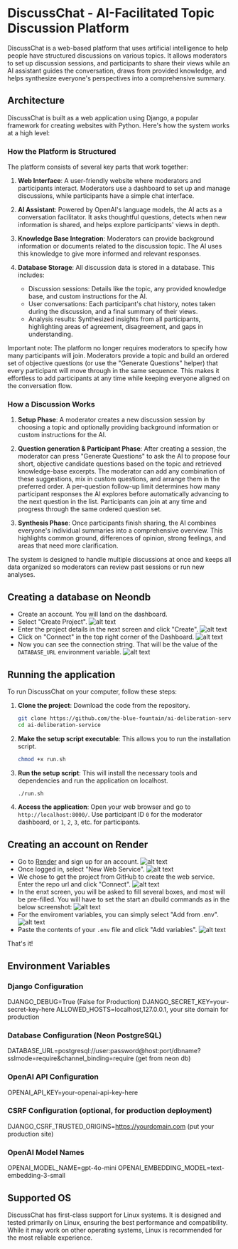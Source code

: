 # DiscussChat - AI-Facilitated Topic Discussion Platform

DiscussChat is a web-based platform that uses artificial intelligence to help people have structured discussions on various topics. It allows moderators to set up discussion sessions, and participants to share their views while an AI assistant guides the conversation, draws from provided knowledge, and helps synthesize everyone's perspectives into a comprehensive summary.

## Architecture

DiscussChat is built as a web application using Django, a popular framework for creating websites with Python. Here's how the system works at a high level:

### How the Platform is Structured

The platform consists of several key parts that work together:

1. **Web Interface**: A user-friendly website where moderators and participants interact. Moderators use a dashboard to set up and manage discussions, while participants have a simple chat interface.

2. **AI Assistant**: Powered by OpenAI's language models, the AI acts as a conversation facilitator. It asks thoughtful questions, detects when new information is shared, and helps explore participants' views in depth.

3. **Knowledge Base Integration**: Moderators can provide background information or documents related to the discussion topic. The AI uses this knowledge to give more informed and relevant responses.

4. **Database Storage**: All discussion data is stored in a database. This includes:
   - Discussion sessions: Details like the topic, any provided knowledge base, and custom instructions for the AI.
   - User conversations: Each participant's chat history, notes taken during the discussion, and a final summary of their views.
   - Analysis results: Synthesized insights from all participants, highlighting areas of agreement, disagreement, and gaps in understanding.

Important note: The platform no longer requires moderators to specify how many participants will join. Moderators provide a topic and build an ordered set of objective questions (or use the "Generate Questions" helper) that every participant will move through in the same sequence. This makes it effortless to add participants at any time while keeping everyone aligned on the conversation flow.

### How a Discussion Works

1. **Setup Phase**: A moderator creates a new discussion session by choosing a topic and optionally providing background information or custom instructions for the AI.

2. **Question generation & Participant Phase**: After creating a session, the moderator can press "Generate Questions" to ask the AI to propose four short, objective candidate questions based on the topic and retrieved knowledge-base excerpts. The moderator can add any combination of these suggestions, mix in custom questions, and arrange them in the preferred order. A per-question follow-up limit determines how many participant responses the AI explores before automatically advancing to the next question in the list. Participants can join at any time and progress through the same ordered question set.

3. **Synthesis Phase**: Once participants finish sharing, the AI combines everyone's individual summaries into a comprehensive overview. This highlights common ground, differences of opinion, strong feelings, and areas that need more clarification.

The system is designed to handle multiple discussions at once and keeps all data organized so moderators can review past sessions or run new analyses.

## Creating a database on Neondb

- Create an account. You will land on the dashboard.
- Select "Create Project".
![alt text](screenshots/create-project.png)
- Enter the project details in the next screen and click "Create".
![alt text](screenshots/create-project.png)
- Click on "Connect" in the top right corner of the Dashboard.
![alt text](screenshots/dashboard.png)
- Now you can see the connection string. That will be the value of the `DATABASE_URL` environment variable.
![alt text](screenshots/connection_string.png)
   
## Running the application

To run DiscussChat on your computer, follow these steps:

1. **Clone the project**: Download the code from the repository.
   ```bash
   git clone https://github.com/the-blue-fountain/ai-deliberation-service.git
   cd ai-deliberation-service
   ```

2. **Make the setup script executable**: This allows you to run the installation script.
   ```bash
   chmod +x run.sh
   ```

3. **Run the setup script**: This will install the necessary tools and dependencies and run the application on localhost.
   ```bash
   ./run.sh
   ```

6. **Access the application**: Open your web browser and go to `http://localhost:8000/`. Use participant ID `0` for the moderator dashboard, or `1`, `2`, `3`, etc. for participants.

## Creating an account on Render

- Go to [Render](https://render.com/) and sign up for an account.
![alt text](screenshots/create-account-render.png)
- Once logged in, select "New Web Service".
![alt text](screenshots/web-services.png)
- We chose to get the project from GitHub to create the web service. Enter the repo url and click "Connect".
![alt text](screenshots/create-web-service.png)
- In the enxt screen, you will be asked to fill several boxes, and most will be pre-filled. You will have to set the start an dbuild commands as in the below screenshot:
![alt text](screenshots/commands.png)
- For the enviroment variables, you can simply select "Add from .env".
![alt text](screenshots/env.png)
- Paste the contents of your `.env` file and click "Add variables".
![alt text](screenshots/env-add.png)

That's it!

## Environment Variables 

### Django Configuration
DJANGO_DEBUG=True (False for Production)
DJANGO_SECRET_KEY=your-secret-key-here
ALLOWED_HOSTS=localhost,127.0.0.1, your site domain for production

### Database Configuration (Neon PostgreSQL)
DATABASE_URL=postgresql://user:password@host:port/dbname?sslmode=require&channel_binding=require (get from neon db)

### OpenAI API Configuration
OPENAI_API_KEY=your-openai-api-key-here

### CSRF Configuration (optional, for production deployment)
DJANGO_CSRF_TRUSTED_ORIGINS=https://yourdomain.com (put your production site)

### OpenAI Model Names
OPENAI_MODEL_NAME=gpt-4o-mini
OPENAI_EMBEDDING_MODEL=text-embedding-3-small

## Supported OS

DiscussChat has first-class support for Linux systems. It is designed and tested primarily on Linux, ensuring the best performance and compatibility. While it may work on other operating systems, Linux is recommended for the most reliable experience.
